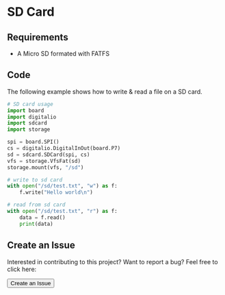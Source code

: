 # SD Card

## Requirements
+ A Micro SD formated with FATFS

## Code
The following example shows how to write & read a file on a SD card.

```python
# SD card usage
import board
import digitalio
import sdcard
import storage

spi = board.SPI()
cs = digitalio.DigitalInOut(board.P7)
sd = sdcard.SDCard(spi, cs)
vfs = storage.VfsFat(sd)
storage.mount(vfs, "/sd")

# write to sd card
with open("/sd/test.txt", "w") as f:
    f.write("Hello world\n")

# read from sd card
with open("/sd/test.txt", "r") as f:
    data = f.read()
    print(data)

```

## Create an Issue

Interested in contributing to this project? Want to report a bug? Feel free to click here:

<a href="https://github.com/makerdiary/nrf52840-m2-devkit/issues/new?title=Zephyr:%20SPI%20Flash:%20%3Ctitle%3E"><button data-md-color-primary="red-bud"><i class="fa fa-github"></i> Create an Issue</button></a>
